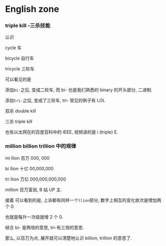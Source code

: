 # English zone

### triple kill -三杀技能

认识

cycle 车

bicycle 自行车

tricycle 三轮车

可以看见的是

添加`bi-`之后, 变成二轮车, 而 bi- 也是我们熟悉的 binary 的开头部分, 二进制.

添加`tri-`之后, 变成了三轮车, tri- 常见的例子有 LOL

双杀 double kill

三杀 triple kill

也有以太网在的百度百科中的 IEEE, 视频读的是 i (triple) E.

### million billion trillion 中的规律

mi llion 百万 000, 000

bi llion 十亿 00,000,000

tri llion 万亿 000,000,000,000

million 百万富翁, B 站 UP 主.

接着 可以看到的是, 上诉都有同样一个`llion`部分, 数字上相互的变化依次是增加两个 0.

也就是每升一次级就增 2 个 0.

结合 bi- 是两倍的意思, tri-有三倍的意思.

那么, 以百万为点, 展开就可以清楚地认识 billion, trillion 的意思了.
